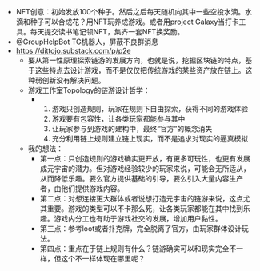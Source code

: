- NFT创意：初始发放100个种子。然后之后每天随机向其中一些空投水滴。水滴和种子可以合成花？用NFT玩养成游戏。或者用project Galaxy当打卡工具。每天提交读书笔记领NFT，集齐一套NFT换奖励。
- @GroupHelpBot TG机器人，屏蔽不良群消息
- https://dittojo.substack.com/p/p2e
	- 要从第一性原理探索链游的发展方向，也就是说，挖掘区块链的特点，基于这些特点去设计游戏，而不是仅仅把传统游戏的某些资产放在链上。这种弱创新没有解决问题。
	- 游戏工作室Topology的链游设计哲学：
		- 1. 游戏只创造规则，玩家在规则下自由探索，获得不同的游戏体验
		  2. 游戏要有包容性，让各类玩家都能参与其中
		  3. 让玩家参与到游戏的建构中，最终“官方”的概念消失
		  4. 充分利用链上规则建立链上现实，而不是追求对现实的逼真模拟
	- 我的想法：
		- 第一点：只创造规则的游戏确实更开放，有更多可玩性，也更有发展成元宇宙的潜力。但对游戏经验较少的玩家来说，可能会无所适从，从而降低乐趣。要么官方提供基础的引导，要么引入大量内容生产者，由他们提供游戏内容。
		- 第二点：对想连接更大群体或者说想打造元宇宙的链游来说，这点尤其重要。游戏的类型可以不卡那么死，让各类玩家都能在其中找到乐趣。游戏内分工也有助于游戏社交的发展，增加用户黏性。
		- 第三点：参考loot或者扑克牌，完全脱离了官方，由玩家群体设计玩法。
		- 第四点：重点在于链上规则有什么？链游确实可以和现实完全不一样，但这个不一样体现在哪里呢？